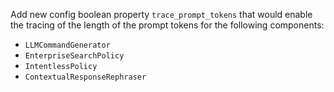 Add new config boolean property `trace_prompt_tokens` that would enable the tracing of the length of the prompt tokens for the following components:
- `LLMCommandGenerator`
- `EnterpriseSearchPolicy`
- `IntentlessPolicy`
- `ContextualResponseRephraser`

